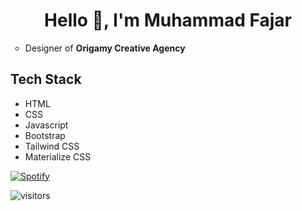 <h1 align="center">Hello 👋, I'm Muhammad Fajar</h1>

<ul style="list-style-type: circle;">
  <li>Designer of <b>Origamy Creative Agency</b></li>
</ul>

## Tech Stack
* HTML
* CSS
* Javascript
* Bootstrap
* Tailwind CSS
* Materialize CSS

[![Spotify](https://readme-spotify.warengonzaga.com/api/spotify)](https://open.spotify.com/user/5a0chw1ynjii20kp4u2v0vzuh)

![visitors](https://visitor-badge.glitch.me/badge?page_id=mfjrid/mfjrid)

